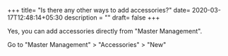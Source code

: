 +++
title= "Is there any other ways to add accessories?"
date= 2020-03-17T12:48:14+05:30
description = ""
draft= false
+++


Yes, you can add accessories directly from "Master Management".

Go to "Master Management" > "Accessories" > "New"

